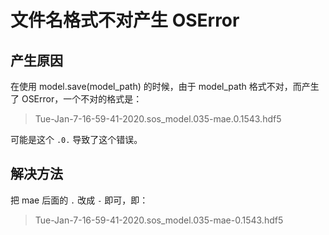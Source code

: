 # 文件名格式不对产生 OSError

## 产生原因
在使用 model.save(model_path) 的时候，由于 model_path 格式不对，而产生了 OSError，一个不对的格式是：

> Tue-Jan-7-16-59-41-2020.sos_model.035-mae.0.1543.hdf5

可能是这个 `.0.` 导致了这个错误。

## 解决方法

把 mae 后面的 `.` 改成 `-` 即可，即：

> Tue-Jan-7-16-59-41-2020.sos_model.035-mae-0.1543.hdf5